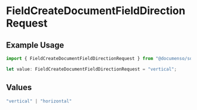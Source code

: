 # FieldCreateDocumentFieldDirectionRequest

## Example Usage

```typescript
import { FieldCreateDocumentFieldDirectionRequest } from "@documenso/sdk-typescript/models/operations";

let value: FieldCreateDocumentFieldDirectionRequest = "vertical";
```

## Values

```typescript
"vertical" | "horizontal"
```